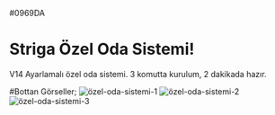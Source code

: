 #0969DA
# Striga Özel Oda Sistemi!
V14 Ayarlamalı özel oda sistemi. 3 komutta kurulum, 2 dakikada hazır.

#Bottan Görseller;
![özel-oda-sistemi-1](https://user-images.githubusercontent.com/68235392/236641294-8b33531f-7912-4166-92f2-c8a3a9e07c52.png)
![özel-oda-sistemi-2](https://user-images.githubusercontent.com/68235392/236641295-22c54bc6-cd0c-4b8c-82be-311a5f6753d7.png)
![özel-oda-sistemi-3](https://user-images.githubusercontent.com/68235392/236641298-040f59eb-51a0-4e70-98d5-a9a2c8ec09e9.png)
